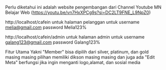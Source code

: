 Perlu diketahui ini adalah website pengembangan dari Channel Youtube MN Belajar Web (https://youtu.be/vn7HxXPCg9s?si=DC2LT9FNE_L9NpZ0)

http://localhost/cafein
untuk halaman pelanggan
untuk username melia@gmail.com password Melia123%


http://localhost/cafein/admin
untuk halaman admin
untuk username galang123@gmail.com password Galang123%

Fitur Utama Yakni "Member" bisa dipilih dari silver, platinum, dan gold masing masing pilihan memiliki dikson masing masing dan juga ada "Edit Meta" berfungsi jika ingin menganti logo,alamat, dan sosial media
